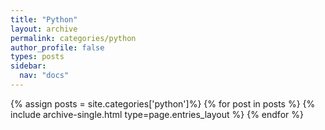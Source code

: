 ```yaml
---
title: "Python"
layout: archive
permalink: categories/python
author_profile: false
types: posts
sidebar:
  nav: "docs"
---
```


{% assign posts = site.categories['python']%}
{% for post in posts %}
  {% include archive-single.html type=page.entries_layout %}
{% endfor %}